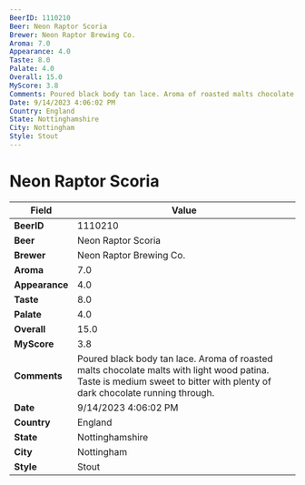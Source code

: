 ```yaml
---
BeerID: 1110210
Beer: Neon Raptor Scoria
Brewer: Neon Raptor Brewing Co.
Aroma: 7.0
Appearance: 4.0
Taste: 8.0
Palate: 4.0
Overall: 15.0
MyScore: 3.8
Comments: Poured black body tan lace. Aroma of roasted malts chocolate malts with light wood patina. Taste is medium sweet to bitter with plenty of dark chocolate running through.
Date: 9/14/2023 4:06:02 PM
Country: England
State: Nottinghamshire
City: Nottingham
Style: Stout
---
```


# Neon Raptor Scoria

| Field         | Value |
|---------------|-------|
| **BeerID** | 1110210 |
| **Beer** | Neon Raptor Scoria |
| **Brewer** | Neon Raptor Brewing Co. |
| **Aroma** | 7.0 |
| **Appearance** | 4.0 |
| **Taste** | 8.0 |
| **Palate** | 4.0 |
| **Overall** | 15.0 |
| **MyScore** | 3.8 |
| **Comments** | Poured black body tan lace. Aroma of roasted malts chocolate malts with light wood patina. Taste is medium sweet to bitter with plenty of dark chocolate running through. |
| **Date** | 9/14/2023 4:06:02 PM |
| **Country** | England |
| **State** | Nottinghamshire |
| **City** | Nottingham |
| **Style** | Stout |
